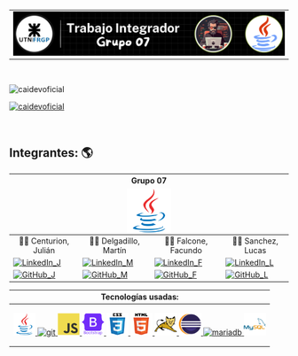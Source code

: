 <table>
    <tr>
        <td align='center'>
            <img alt="Logo UTN Large" src="banner.png?raw=true" href="https://www.frgp.utn.edu.ar/" width="750px"/>
        </td>
    </tr>
</table></br>

<p align="left"> <img src="https://komarev.com/ghpvc/?username=caidevoficial&label=Profile%20views&color=0e75b6&style=flat" alt="caidevoficial" /> </p>

<p align="left"> <a href="https://github.com/caidevoficial"><img src="https://github-profile-trophy.vercel.app/?username=caidevoficial&theme=nord&column=7" alt="caidevoficial" /></a> </p><br>


## Integrantes: 🌎

<table class="quienes_somos">
  <theader>
    <th colspan="5"><center>Grupo 07</center></th>
    <tr>
      <td colspan="5">
        <div align='center' id='Logo'>
          <img class="circular" alt="SPD" align='center' src="https://raw.githubusercontent.com/devicons/devicon/master/icons/java/java-original.svg?raw=true" width="80px" height="80px"/>
        </div>
      </td>
    </tr>
  </theader>
  <tbody>
    <tr>
      <td>
        <center>🦸‍♂️ Centurion, Juli&aacute;n</center>
      </td>
      <td>
        <center>🦹‍♂️ Delgadillo, Mart&iacute;n</center>
      </td>
      <td>
        <center>🦹‍♂️ Falcone, Facundo</center>
      </td>
      <td>
        <center>🦹‍♂️ Sanchez, Lucas</center>
      </td>
    </tr>
    <tr>
      <td>
        <a href="https://www.linkedin.com/in/julian-centurion/"><img alt="LinkedIn_J" src="https://img.shields.io/badge/linkedin-%230077B5.svg?&style=for-the-badge&logo=linkedin&logoColor=white" width="125px" height="30px"/>
      </td>
      <td>
        <a href="https://www.linkedin.com/in/martin-delgadillo-32764a152/"><img alt="LinkedIn_M" src="https://img.shields.io/badge/linkedin-%230077B5.svg?&style=for-the-badge&logo=linkedin&logoColor=white" width="125px" height="30px"/>
      </td>
      <td>
        <a href="https://www.linkedin.com/in/facundo-falcone/"><img alt="LinkedIn_F" src="https://img.shields.io/badge/linkedin-%230077B5.svg?&style=for-the-badge&logo=linkedin&logoColor=white" width="125px" height="30px"/>
      </td>
      <td>
        <a href="https://www.linkedin.com/in/lg-sanchez/"><img alt="LinkedIn_L" src="https://img.shields.io/badge/linkedin-%230077B5.svg?&style=for-the-badge&logo=linkedin&logoColor=white" width="125px" height="30px"/>
      </td>
    </tr>
    <tr>
      <td>
        <a href="https://github.com/Julycen97"><img alt="GitHub_J" src="https://img.shields.io/badge/GitHub-%2312100E.svg?&style=for-the-badge&logo=Github&logoColor=white" width="125px" height="30px" />
      </td>
      <td>
        <a href="https://github.com/Pumbahlata"><img alt="GitHub_M" src="https://img.shields.io/badge/GitHub-%2312100E.svg?&style=for-the-badge&logo=Github&logoColor=white" width="125px" height="30px" />
      </td>
      <td>
        <a href="https://github.com/caidevOficial/"><img alt="GitHub_F" src="https://img.shields.io/badge/GitHub-%2312100E.svg?&style=for-the-badge&logo=Github&logoColor=white" width="125px" height="30px" />
      </td>
      <td>
        <a href="https://github.com/Lucasanche"><img alt="GitHub_L" src="https://img.shields.io/badge/GitHub-%2312100E.svg?&style=for-the-badge&logo=Github&logoColor=white" width="125px" height="30px" />
      </td>
    </tr>
  </tbody>
</table>


<table>
    <theader>
        <th colspan=2>Tecnolog&iacute;as usadas:</th>
    </theader>
    <tbody>
        <tr>
            <td><p>
              <a href="https://www.java.com" target="_blank">
                <img src="https://raw.githubusercontent.com/devicons/devicon/master/icons/java/java-original.svg" alt="java" width="40" height="40"/>
              </a>
              <a href="https://git-scm.com/" target="_blank">
                <img src="https://www.vectorlogo.zone/logos/git-scm/git-scm-icon.svg" alt="git" width="40" height="40"/>
              </a>
              <a href="https://developer.mozilla.org/en-US/docs/Web/JavaScript" target="_blank">
                <img src="https://raw.githubusercontent.com/devicons/devicon/master/icons/javascript/javascript-original.svg" alt="javascript" width="40" height="40"/>
              </a> 
              <a href="https://getbootstrap.com" target="_blank">
                  <img src="https://raw.githubusercontent.com/devicons/devicon/master/icons/bootstrap/bootstrap-plain-wordmark.svg" alt="bootstrap" width="40" height="40"/>
              </a> 
              <a href="https://www.w3schools.com/css/" target="_blank">
                  <img src="https://raw.githubusercontent.com/devicons/devicon/master/icons/css3/css3-original-wordmark.svg" alt="css3" width="40" height="40"/>
              </a> 
              <a href="https://www.w3.org/html/" target="_blank">
                  <img src="https://raw.githubusercontent.com/devicons/devicon/master/icons/html5/html5-original-wordmark.svg" alt="html5" width="40" height="40"/>
              </a> 
              <a href="http://tomcat.apache.org/" target="_blank">
                  <img src="https://github.com/caidevOficial/FF_Resume/blob/main/assets/icons/tomcat/tomcat-original.svg?raw=true" alt="TomCat" width="40" height="40"/>
              </a> 
                    <a href="https://www.eclipse.org/" target="_blank">
                  <img src="https://github.com/caidevOficial/Logos/blob/master/Lenguajes/logo-eclipse.png?raw=true" alt="Eclipse" width="40" height="40" />
              </a>
                    <a href="https://mariadb.org/" target="_blank">
                  <img src="https://www.vectorlogo.zone/logos/mariadb/mariadb-icon.svg" alt="mariadb" width="40" height="40"/>
              </a> 
              <a href="https://www.mysql.com/" target="_blank">
                  <img src="https://raw.githubusercontent.com/devicons/devicon/master/icons/mysql/mysql-original-wordmark.svg" alt="mysql" width="40" height="40"/>
              </a> 
            </td>
        </p>
        </tr>
    </tbody>
</table>
